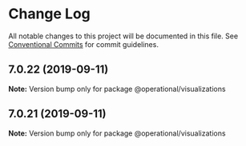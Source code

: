 # Change Log

All notable changes to this project will be documented in this file.
See [Conventional Commits](https://conventionalcommits.org) for commit guidelines.

## 7.0.22 (2019-09-11)

**Note:** Version bump only for package @operational/visualizations

## 7.0.21 (2019-09-11)

**Note:** Version bump only for package @operational/visualizations
